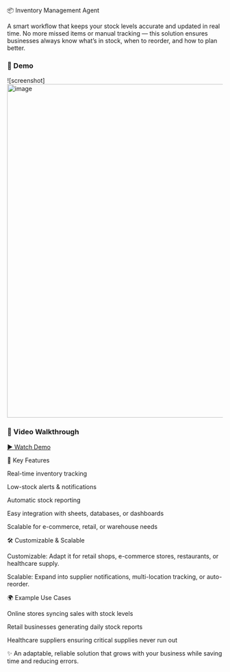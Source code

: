 📦 Inventory Management Agent

A smart workflow that keeps your stock levels accurate and updated in real time. No more missed items or manual tracking — this solution ensures businesses always know what’s in stock, when to reorder, and how to plan better.

### 📸 Demo
![screenshot] <img width="1717" height="779" alt="image" src="https://github.com/user-attachments/assets/42b3dc3f-f48a-4385-bcb9-12dbbdf2e99d" />


### 🎥 Video Walkthrough
[▶ Watch Demo](https://youtube.com/unlisted-link)

🔑 Key Features

Real-time inventory tracking

Low-stock alerts & notifications

Automatic stock reporting

Easy integration with sheets, databases, or dashboards

Scalable for e-commerce, retail, or warehouse needs

🛠️ Customizable & Scalable

Customizable: Adapt it for retail shops, e-commerce stores, restaurants, or healthcare supply.

Scalable: Expand into supplier notifications, multi-location tracking, or auto-reorder.

🌍 Example Use Cases

Online stores syncing sales with stock levels

Retail businesses generating daily stock reports

Healthcare suppliers ensuring critical supplies never run out

✨ An adaptable, reliable solution that grows with your business while saving time and reducing errors.
